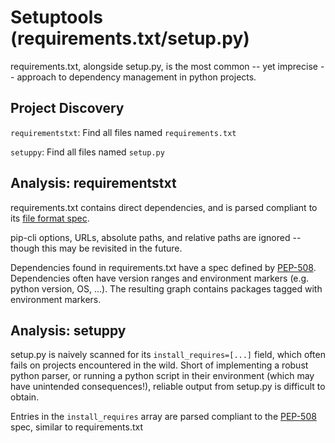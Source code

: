 # Setuptools (requirements.txt/setup.py)

requirements.txt, alongside setup.py, is the most common -- yet imprecise --
approach to dependency management in python projects.

## Project Discovery

`requirementstxt`: Find all files named `requirements.txt`

`setuppy`: Find all files named `setup.py`

## Analysis: requirementstxt

requirements.txt contains direct dependencies, and is parsed compliant to its
[file format spec][requirements-file-format].

pip-cli options, URLs, absolute paths, and relative paths are ignored -- though
this may be revisited in the future.

Dependencies found in requirements.txt have a spec defined by
[PEP-508][pep-508]. Dependencies often have version ranges and environment
markers (e.g. python version, OS, ...). The resulting graph contains packages
tagged with environment markers.

## Analysis: setuppy

setup.py is naively scanned for its `install_requires=[...]` field, which often
fails on projects encountered in the wild. Short of implementing a robust python
parser, or running a python script in their environment (which may have
unintended consequences!), reliable output from setup.py is difficult to obtain.

Entries in the `install_requires` array are parsed compliant to the
[PEP-508][pep-508] spec, similar to requirements.txt

[requirements-file-format]: https://pip.pypa.io/en/stable/cli/pip_install/#requirements-file-format
[pep-508]: https://www.python.org/dev/peps/pep-0508/
